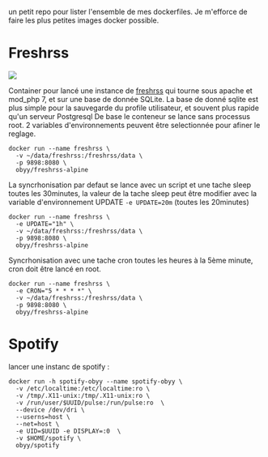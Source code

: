 un petit repo pour lister l'ensemble de mes dockerfiles. Je m'efforce de faire les plus petites images docker possible.

# Freshrss
[![](https://images.microbadger.com/badges/image/obyy/freshrss-alpine.svg)](https://microbadger.com/images/obyy/freshrss-alpine "Get your own image badge on microbadger.com")

Container pour lancé une instance de [freshrss](https://freshrss.org) qui tourne sous apache et mod_php 7, et sur une base de donnée SQLite.
La base de donné sqlite est plus simple pour la sauvegarde du profile utilisateur, et souvent plus rapide qu'un serveur Postgresql
De base le conteneur se lance sans processus root.
2 variables d'environnements peuvent être selectionnée pour afiner le reglage.
```shell
docker run --name freshrss \
  -v ~/data/freshrss:/freshrss/data \
  -p 9898:8080 \
  obyy/freshrss-alpine
```
La syncrhonisation par defaut se lance avec un script et une tache sleep toutes les 30minutes, la valeur de la tache sleep peut être modifier avec la variable d'environnement UPDATE `-e UPDATE=20m` (toutes les 20minutes)
```shell
docker run --name freshrss \
  -e UPDATE="1h" \
  -v ~/data/freshrss:/freshrss/data \
  -p 9898:8080 \
  obyy/freshrss-alpine
```

Syncrhonisation avec une tache cron toutes les heures à la 5ème minute, cron doit être lancé en root.
```shell
docker run --name freshrss \
  -e CRON="5 * * * *" \
  -v ~/data/freshrss:/freshrss/data \
  -p 9898:8080 \
  obyy/freshrss-alpine
```

# Spotify
lancer une instanc de spotify : 

```console
docker run -h spotify-obyy --name spotify-obyy \
  -v /etc/localtime:/etc/localtime:ro \
  -v /tmp/.X11-unix:/tmp/.X11-unix:ro \
  -v /run/user/$UUID/pulse:/run/pulse:ro  \
  --device /dev/dri \
  --userns=host \
  --net=host \
  -e UID=$UUID -e DISPLAY=:0  \
  -v $HOME/spotify \
  obyy/spotify
```
